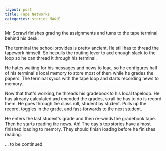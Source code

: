 ```yaml
---
layout: post
title: Tape Networks
categories: stories MAGiE
---
```


Mr. Scrawl finishes grading the assignments and turns to the tape terminal behind his desk.

The terminal the school provides is pretty ancient. He still has to thread the tapework himself. So he pulls the routing lever to add enough slack to the loop so he can thread it through his terminal.

He hates waiting for his messages and news to load, so he configures half of his terminal's local memory to store most of them while he grades the papers. The terminal syncs with the tape loop and starts recording news to memory.

Now that that's working, he threads his gradebook to his local tapeloop. He has already calculated and encoded the grades, so all he has to do is record them. He goes through the class roll, student by student. Pulls up the record, toggles in the grade, and fast-forwards to the next student.

He enters the last student's grade and then re-winds the gradebook tape. Then he starts reading the news. Ah! The day's top stories have almost finished loading to memory. They should finish loading before he finishes reading.

... to be continued
